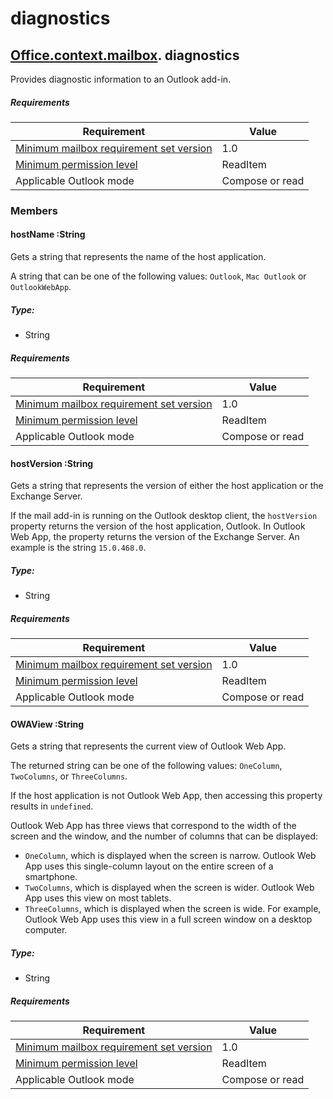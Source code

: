  

# diagnostics

## [Office](Office.html)[.context](Office.context.html)[.mailbox](Office.context.mailbox.html). diagnostics

Provides diagnostic information to an Outlook add-in.

##### Requirements

|Requirement| Value|
|---|---|
|[Minimum mailbox requirement set version](./tutorial-api-requirement-sets.html)| 1.0|
|[Minimum permission level](https://msdn.microsoft.com/EN-US/library/office/fp161087.aspx)| ReadItem|
|Applicable Outlook mode| Compose or read|

### Members

####  hostName :String

Gets a string that represents the name of the host application.

A string that can be one of the following values: `Outlook`, `Mac Outlook` or `OutlookWebApp`.

##### Type:

*   String

##### Requirements

|Requirement| Value|
|---|---|
|[Minimum mailbox requirement set version](./tutorial-api-requirement-sets.html)| 1.0|
|[Minimum permission level](https://msdn.microsoft.com/EN-US/library/office/fp161087.aspx)| ReadItem|
|Applicable Outlook mode| Compose or read|
####  hostVersion :String

Gets a string that represents the version of either the host application or the Exchange Server.

If the mail add-in is running on the Outlook desktop client, the `hostVersion` property returns the version of the host application, Outlook. In Outlook Web App, the property returns the version of the Exchange Server. An example is the string `15.0.468.0`.

##### Type:

*   String

##### Requirements

|Requirement| Value|
|---|---|
|[Minimum mailbox requirement set version](./tutorial-api-requirement-sets.html)| 1.0|
|[Minimum permission level](https://msdn.microsoft.com/EN-US/library/office/fp161087.aspx)| ReadItem|
|Applicable Outlook mode| Compose or read|
####  OWAView :String

Gets a string that represents the current view of Outlook Web App.

The returned string can be one of the following values: `OneColumn`, `TwoColumns`, or `ThreeColumns`.

If the host application is not Outlook Web App, then accessing this property results in `undefined`.

Outlook Web App has three views that correspond to the width of the screen and the window, and the number of columns that can be displayed:

*   `OneColumn`, which is displayed when the screen is narrow. Outlook Web App uses this single-column layout on the entire screen of a smartphone.
*   `TwoColumns`, which is displayed when the screen is wider. Outlook Web App uses this view on most tablets.
*   `ThreeColumns`, which is displayed when the screen is wide. For example, Outlook Web App uses this view in a full screen window on a desktop computer.

##### Type:

*   String

##### Requirements

|Requirement| Value|
|---|---|
|[Minimum mailbox requirement set version](./tutorial-api-requirement-sets.html)| 1.0|
|[Minimum permission level](https://msdn.microsoft.com/EN-US/library/office/fp161087.aspx)| ReadItem|
|Applicable Outlook mode| Compose or read|

